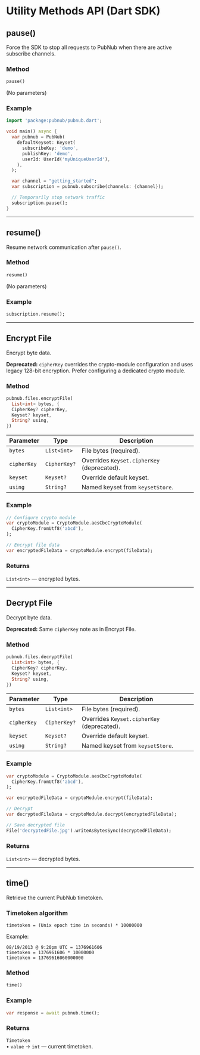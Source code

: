# Utility Methods API (Dart SDK)

## pause()
Force the SDK to stop all requests to PubNub when there are active subscribe channels.

### Method
```dart
pause()
```
(No parameters)

### Example
```dart
import 'package:pubnub/pubnub.dart';

void main() async {
  var pubnub = PubNub(
    defaultKeyset: Keyset(
      subscribeKey: 'demo',
      publishKey: 'demo',
      userId: UserId('myUniqueUserId'),
    ),
  );

  var channel = "getting_started";
  var subscription = pubnub.subscribe(channels: {channel});

  // Temporarily stop network traffic
  subscription.pause();
}
```

---

## resume()
Resume network communication after `pause()`.

### Method
```dart
resume()
```
(No parameters)

### Example
```dart
subscription.resume();
```

---

## Encrypt File
Encrypt byte data.

**Deprecated:** `cipherKey` overrides the crypto-module configuration and uses legacy 128-bit encryption. Prefer configuring a dedicated crypto module.

### Method
```dart
pubnub.files.encryptFile(
  List<int> bytes, {
  CipherKey? cipherKey,
  Keyset? keyset,
  String? using,
})
```

Parameter | Type | Description
--------- | ---- | -----------
`bytes` | `List<int>` | File bytes (required).
`cipherKey` | `CipherKey?` | Overrides `Keyset.cipherKey` (deprecated).
`keyset` | `Keyset?` | Override default keyset.
`using` | `String?` | Named keyset from `keysetStore`.

### Example
```dart
// Configure crypto module
var cryptoModule = CryptoModule.aesCbcCryptoModule(
  CipherKey.fromUtf8('abcd'),
);

// Encrypt file data
var encryptedFileData = cryptoModule.encrypt(fileData);
```

### Returns
`List<int>` — encrypted bytes.

---

## Decrypt File
Decrypt byte data.

**Deprecated:** Same `cipherKey` note as in Encrypt File.

### Method
```dart
pubnub.files.decryptFile(
  List<int> bytes, {
  CipherKey? cipherKey,
  Keyset? keyset,
  String? using,
})
```

Parameter | Type | Description
--------- | ---- | -----------
`bytes` | `List<int>` | File bytes (required).
`cipherKey` | `CipherKey?` | Overrides `Keyset.cipherKey` (deprecated).
`keyset` | `Keyset?` | Override default keyset.
`using` | `String?` | Named keyset from `keysetStore`.

### Example
```dart
var cryptoModule = CryptoModule.aesCbcCryptoModule(
  CipherKey.fromUtf8('abcd'),
);

var encryptedFileData = cryptoModule.encrypt(fileData);

// Decrypt
var decryptedFileData = cryptoModule.decrypt(encryptedFileData);

// Save decrypted file
File('decryptedFile.jpg').writeAsBytesSync(decryptedFileData);
```

### Returns
`List<int>` — decrypted bytes.

---

## time()
Retrieve the current PubNub timetoken.

### Timetoken algorithm
```text
timetoken = (Unix epoch time in seconds) * 10000000
```

Example:
```text
08/19/2013 @ 9:20pm UTC = 1376961606
timetoken = 1376961606 * 10000000
timetoken = 13769616060000000
```

### Method
```dart
time()
```

### Example
```dart
var response = await pubnub.time();
```

### Returns
`Timetoken`  
• `value` → `int` — current timetoken.